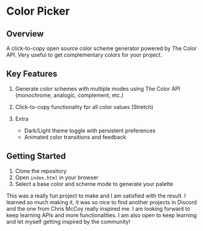 # Color Picker

## Overview
A click-to-copy open source color scheme generator powered by The Color API. Very useful to get complementary colors for your project. 
## Key Features
1. Generate color schemes with multiple modes using The Color API (monochrome, analogic, complement, etc.)

2.  Click-to-copy functionality for all color values (Stretch)

3. Extra
    - Dark/Light theme toggle with persistent preferences 
    - Animated color transitions and feedback

## Getting Started
1. Clone the repository
2. Open `index.html` in your browser
3. Select a base color and scheme mode to generate your palette



This was a really fun project to make and I am satisfied with the result. I learned so much making it, it was so nice to find another projects in Discord and the one from Chris McCoy really inspired me.
I am looking forward to keep learning APIs and more functionalities. I am also open to keep learning and let myself getting inspired by the community! 

